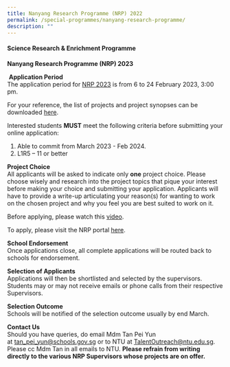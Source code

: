 ```yaml
---
title: Nanyang Research Programme (NRP) 2022
permalink: /special-programmes/nanyang-research-programme/
description: ""
---
```

#### Science Research &amp; Enrichment Programme

**Nanyang Research Programme (NRP) 2023**

&nbsp;**Application Period**<br>
 The application period for&nbsp;[NRP 2023](https://www.ntu.edu.sg/education/talent-outreach/NRP/application#Content_C034_Col00)&nbsp;is from 6 to 24 February 2023, 3:00 pm.

For your reference, the list of projects and project synopses&nbsp;can be downloaded&nbsp;[here](https://www.ntu.edu.sg/docs/default-source/talent-outreach/nrp/nrp-2023-project-synopses.pdf?sfvrsn=1e4239fd_3).

Interested students&nbsp;**MUST**&nbsp;meet the following criteria before submitting your online application:

1.  Able to commit from March 2023 - Feb 2024.
2.  L1R5 – 11 or better

**Project Choice**<br>
All applicants will be asked to indicate&nbsp;only&nbsp;**one**&nbsp;project choice. Please choose wisely and research into the project topics that pique your interest before making your choice and submitting your application.&nbsp;Applicants will have to provide a write-up articulating your reason(s) for wanting to work on the chosen project and why you feel you are best suited to work on it.

Before applying, please watch this&nbsp;[video](https://www.youtube.com/watch?v=htZ7FwQQG1o).

To apply, please visit the NRP portal&nbsp;[here](https://nrph3.goodtech.com.sg/2023/page/login.jsp).

**School Endorsement**<br>
Once applications close, all complete applications will be routed back to schools for endorsement.

**Selection of Applicants**<br>
Applications will then be shortlisted and selected by the supervisors. Students may or may not receive emails or phone calls from their respective Supervisors.

**Selection Outcome**<br>
Schools will be notified of the selection outcome usually by end March.

**Contact Us**<br>
Should you have queries, do email Mdm Tan Pei Yun at&nbsp;[tan\_pei\_yun@schools.gov.sg](mailto:tan_pei_yun@schools.gov.sg)&nbsp;or to NTU at&nbsp;[TalentOutreach@ntu.edu.sg](mailto:TalentOutreach@ntu.edu.sg). Please cc Mdm Tan in all emails to NTU.&nbsp;**Please refrain from writing directly to the various NRP Supervisors whose projects are on offer.**